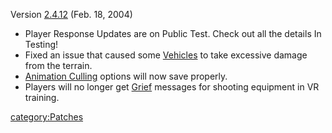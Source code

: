 Version [2.4.12](/2.4.12 "wikilink") (Feb. 18, 2004)

- Player Response Updates are on Public Test. Check out all the
  details In Testing!
- Fixed an issue that caused some [Vehicles](/Vehicle "wikilink") to
  take excessive damage from the terrain.
- [Animation Culling](/Animation_Culling "wikilink") options will now
  save properly.
- Players will no longer get [Grief](/Grief_points "wikilink") messages
  for shooting equipment in VR training.

[category:Patches](/category:Patches "wikilink")
